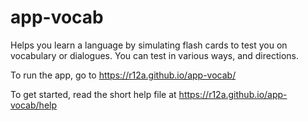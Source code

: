 # app-vocab
Helps you learn a language by simulating flash cards to test you on vocabulary or dialogues. You can test in various ways, and directions.

To run the app, go to https://r12a.github.io/app-vocab/

To get started, read the short help file at https://r12a.github.io/app-vocab/help
